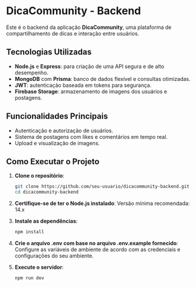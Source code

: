 # DicaCommunity - Backend

Este é o backend da aplicação **DicaCommunity**, uma plataforma de compartilhamento de dicas e interação entre usuários.

## Tecnologias Utilizadas

- **Node.js** e **Express**: para criação de uma API segura e de alto desempenho.
- **MongoDB** com **Prisma**: banco de dados flexível e consultas otimizadas.
- **JWT**: autenticação baseada em tokens para segurança.
- **Firebase Storage**: armazenamento de imagens dos usuários e postagens.

## Funcionalidades Principais

- Autenticação e autorização de usuários.
- Sistema de postagens com likes e comentários em tempo real.
- Upload e visualização de imagens.

## Como Executar o Projeto

1. **Clone o repositório**:
   ```bash
   git clone https://github.com/seu-usuario/dicacommunity-backend.git
   cd dicacommunity-backend

2. **Certifique-se de ter o Node.js instalado**:
  Versão mínima recomendada: 14.x

3. **Instale as dependências**:
   ```bash
   npm install

4. **Crie o arquivo .env com base no arquivo .env.example fornecido**:
   Configure as variáveis de ambiente de acordo com as credenciais e configurações do seu ambiente.

5. **Execute o servidor**:
    ```bash
    npm run dev
